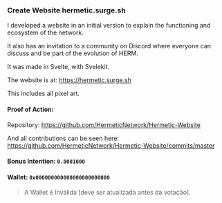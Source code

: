 ### Create Website hermetic.surge.sh

I developed a website in an initial version to explain the functioning and ecosystem of the network.

It also has an invitation to a community on Discord where everyone can discuss and be part of the evolution of HERM.

It was made in Svelte, with Svelekit.

The website is at: https://hermetic.surge.sh

This includes all pixel art.

#### Proof of Action:

Repository: https://github.com/HermeticNetwork/Hermetic-Website

And all contributions can be seen here: https://github.com/HermeticNetwork/Hermetic-Website/commits/master

#### Bonus Intention: `0.0001000`
#### Wallet: `0x000000000000000000000000` 

> A Wallet é Inválida [deve ser atualizada antes da votação].
